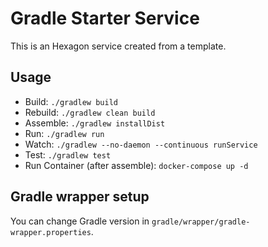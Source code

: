 
# Gradle Starter Service

This is an Hexagon service created from a template.

## Usage

* Build: `./gradlew build`
* Rebuild: `./gradlew clean build`
* Assemble: `./gradlew installDist`
* Run: `./gradlew run`
* Watch: `./gradlew --no-daemon --continuous runService`
* Test: `./gradlew test`
* Run Container (after assemble): `docker-compose up -d`

## Gradle wrapper setup

You can change Gradle version in `gradle/wrapper/gradle-wrapper.properties`.
